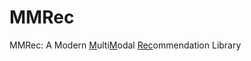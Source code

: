 # $\text{MMRec}$

$\text{MMRec}$: A Modern <ins>M</ins>ulti<ins>M</ins>odal <ins>Rec</ins>ommendation Library
